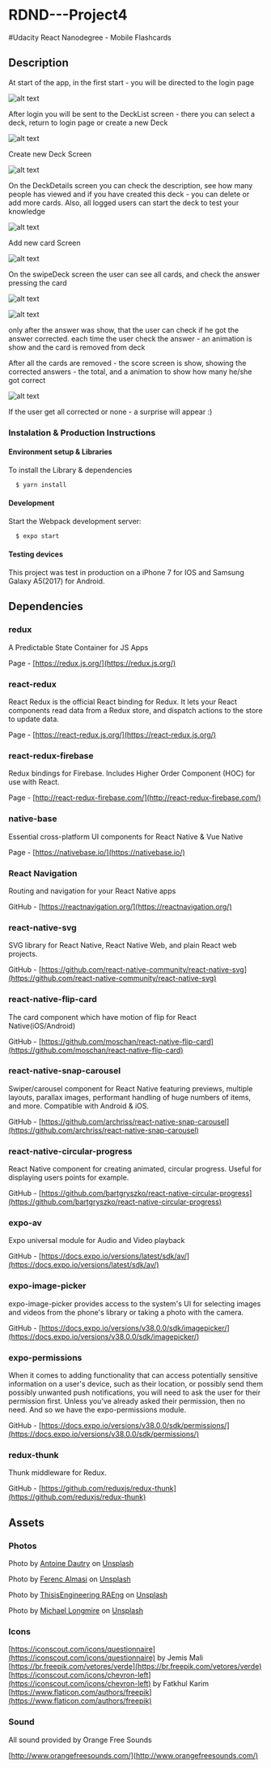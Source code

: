 # RDND---Project4

#Udacity React Nanodegree - Mobile Flashcards


## Description

At start of the app, in the first start - you will be directed to the login page

![alt text](https://github.com/GustavoTDini/RDND---Project4/blob/master/ReadMeFIles/login.PNG "Login Page")


After login you will be sent to the DeckList screen - there you can select a deck, return to login page or create a new Deck

![alt text](https://github.com/GustavoTDini/RDND---Project4/blob/master/ReadMeFIles/decklist.PNG "DeckList Page")

Create new Deck Screen

![alt text](https://github.com/GustavoTDini/RDND---Project4/blob/master/ReadMeFIles/newDeck.PNG "NewDeck Page")

On the DeckDetails screen you can check the description, see how many people has viewed and if you have created this deck - you can delete or add more cards.
Also, all logged users can start the deck to test your knowledge

![alt text](https://github.com/GustavoTDini/RDND---Project4/blob/master/ReadMeFIles/deckdetail.PNG "Deckdetail Page")

Add new card Screen

![alt text](https://github.com/GustavoTDini/RDND---Project4/blob/master/ReadMeFIles/newCard.PNG "NewCard Page")

On the swipeDeck screen the user can see all cards, and check the answer pressing the card

![alt text](https://github.com/GustavoTDini/RDND---Project4/blob/master/ReadMeFIles/question.PNG "question")

![alt text](https://github.com/GustavoTDini/RDND---Project4/blob/master/ReadMeFIles/answer.PNG "answer")

only after the answer was show, that the user can check if he got the answer corrected.
each time the user check the answer - an animation is show and the card is removed from deck

After all the cards are removed - the score screen is show, showing the corrected answers - the total, and a animation to show how many he/she got correct

![alt text](https://github.com/GustavoTDini/RDND---Project4/blob/master/ReadMeFIles/score.PNG "score")

If the user get all corrected or none - a surprise will appear :)


### Instalation & Production Instructions

#### Environment setup & Libraries

To install the Library & dependencies

```sh
  $ yarn install
```

#### Development

Start the Webpack development server:

```sh
  $ expo start
```

#### Testing devices

This project was test in production on a iPhone 7 for IOS and Samsung Galaxy A5(2017) for Android.

## Dependencies

### redux
A Predictable State Container for JS Apps

Page - [https://redux.js.org/](https://redux.js.org/)

### react-redux
React Redux is the official React binding for Redux. It lets your React components read data from a Redux store, and dispatch actions to the store to update data.

Page - [https://react-redux.js.org/](https://react-redux.js.org/)

### react-redux-firebase
Redux bindings for Firebase. Includes Higher Order Component (HOC) for use with React.

Page - [http://react-redux-firebase.com/](http://react-redux-firebase.com/)

### native-base
Essential cross-platform UI components for React Native & Vue Native

Page - [https://nativebase.io/](https://nativebase.io/)

### React Navigation
Routing and navigation for your React Native apps

GitHub - [https://reactnavigation.org/](https://reactnavigation.org/)

### react-native-svg
SVG library for React Native, React Native Web, and plain React web projects.

GitHub - [https://github.com/react-native-community/react-native-svg](https://github.com/react-native-community/react-native-svg)

### react-native-flip-card
The card component which have motion of flip for React Native(iOS/Android)

GitHub - [https://github.com/moschan/react-native-flip-card](https://github.com/moschan/react-native-flip-card)

### react-native-snap-carousel
Swiper/carousel component for React Native featuring previews, multiple layouts, parallax images, performant handling of huge numbers of items, and more. Compatible with Android & iOS.

GitHub - [https://github.com/archriss/react-native-snap-carousel](https://github.com/archriss/react-native-snap-carousel)

### react-native-circular-progress
React Native component for creating animated, circular progress. Useful for displaying users points for example.

GitHub - [https://github.com/bartgryszko/react-native-circular-progress](https://github.com/bartgryszko/react-native-circular-progress)

### expo-av
Expo universal module for Audio and Video playback

GitHub - [https://docs.expo.io/versions/latest/sdk/av/](https://docs.expo.io/versions/latest/sdk/av/)

### expo-image-picker
expo-image-picker provides access to the system's UI for selecting images and videos from the phone's library or taking a photo with the camera.

GitHub - [https://docs.expo.io/versions/v38.0.0/sdk/imagepicker/](https://docs.expo.io/versions/v38.0.0/sdk/imagepicker/)

### expo-permissions
When it comes to adding functionality that can access potentially sensitive information on a user's device, such as their location, or possibly send them possibly unwanted push notifications, you will need to ask the user for their permission first. Unless you've already asked their permission, then no need. And so we have the expo-permissions module.

GitHub - [https://docs.expo.io/versions/v38.0.0/sdk/permissions/](https://docs.expo.io/versions/v38.0.0/sdk/permissions/)

### redux-thunk
Thunk middleware for Redux.

GitHub - [https://github.com/reduxjs/redux-thunk](https://github.com/reduxjs/redux-thunk)

## Assets

### Photos

Photo by <a href="https://unsplash.com/@antoine1003?utm_source=unsplash&amp;utm_medium=referral&amp;utm_content=creditCopyText">Antoine Dautry</a> on <a href="https://unsplash.com/s/photos/math?utm_source=unsplash&amp;utm_medium=referral&amp;utm_content=creditCopyText">Unsplash</a>

Photo by <a href="https://unsplash.com/@flowforfrank?utm_source=unsplash&amp;utm_medium=referral&amp;utm_content=creditCopyText">Ferenc Almasi</a> on <a href="https://unsplash.com/s/photos/react?utm_source=unsplash&amp;utm_medium=referral&amp;utm_content=creditCopyText">Unsplash</a>

Photo by <a href="https://unsplash.com/@thisisengineering?utm_source=unsplash&amp;utm_medium=referral&amp;utm_content=creditCopyText">ThisisEngineering RAEng</a> on <a href="https://unsplash.com/s/photos/coding-database?utm_source=unsplash&amp;utm_medium=referral&amp;utm_content=creditCopyText">Unsplash</a>

Photo by <a href="https://unsplash.com/@f7photo?utm_source=unsplash&amp;utm_medium=referral&amp;utm_content=creditCopyText">Michael Longmire</a> on <a href="https://unsplash.com/s/photos/science?utm_source=unsplash&amp;utm_medium=referral&amp;utm_content=creditCopyText">Unsplash</a>

### Icons

[https://iconscout.com/icons/questionnaire](https://iconscout.com/icons/questionnaire) by Jemis Mali
[https://br.freepik.com/vetores/verde](https://br.freepik.com/vetores/verde)
[https://iconscout.com/icons/chevron-left](https://iconscout.com/icons/chevron-left) by Fatkhul Karim
[https://www.flaticon.com/authors/freepik](https://www.flaticon.com/authors/freepik)

### Sound

All sound provided by Orange Free Sounds

[http://www.orangefreesounds.com/](http://www.orangefreesounds.com/)
